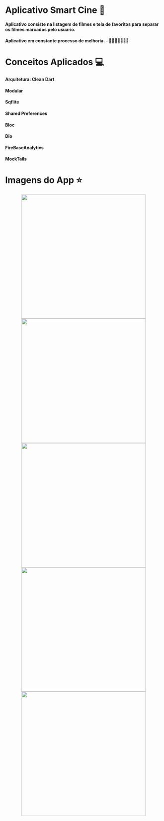 # Aplicativo Smart Cine 🚀

#### Aplicativo consiste na listagem de filmes e tela de favoritos para separar os filmes marcados pelo usuario.
#### Aplicativo em constante processo de melhoria. - 💼💼💼💼💼💼💼

# Conceitos Aplicados 💻

#### Arquitetura: Clean Dart
#### Modular
#### Sqflite
#### Shared Preferences
#### Bloc
#### Dio
#### FireBaseAnalytics
#### MockTails



# Imagens do App ⭐
<div align="center">
<img src="https://user-images.githubusercontent.com/26494396/213571415-6aec8a69-a8d3-4536-95f8-751d302750d3.PNG" width="400px" />
<img src="https://user-images.githubusercontent.com/26494396/213571613-dec2f96c-6158-424e-ba02-586cba0bd628.PNG" width="400px" />
</div>
<div align="center">
<img src="https://user-images.githubusercontent.com/26494396/213571668-95e9cb24-9568-4cb2-87ca-1df99fe58fa4.PNG" width="400px" />
<img src="https://user-images.githubusercontent.com/26494396/213571724-5ebeafa3-2c9c-4d20-bbf6-b9af548f2086.PNG" width="400px" />
</div>
<div align="center">
<img src="https://user-images.githubusercontent.com/26494396/213571785-84b42afb-4640-4374-9bff-f365c952f921.PNG" width="400px" />
</div>

